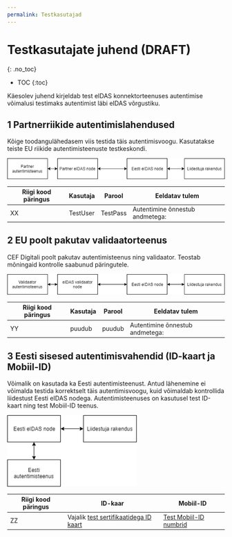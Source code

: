 ```yaml
---
permalink: Testkasutajad
---
```


# Testkasutajate juhend (DRAFT)
{: .no_toc}

- TOC
{:toc}

Käesolev juhend kirjeldab test eIDAS konnektorteenuses autentimise võimalusi testimaks autentimist läbi eIDAS võrgustiku.

## 1 Partnerriikide autentimislahendused
Kõige toodangulähedasem viis testida täis autentimisvoogu. Kasutatakse teiste EU riikide autentimisteenuste testkeskondi.

<img src='img/Partner.png' width='600'>

| Riigi kood päringus | Kasutaja | Parool | Eeldatav tulem |
|---------------------|----------|--------|----------------|
| XX | TestUser | TestPass| Autentimine õnnestub andmetega: |

## 2 EU poolt pakutav validaatorteenus
CEF Digitali poolt pakutav autentimisteenus ning validaator. Teostab mõningaid kontrolle saabunud päringutele.

<img src='img/Validaator.png' width='600'>

| Riigi kood päringus | Kasutaja | Parool | Eeldatav tulem |
|---------------------|----------|--------|----------------|
| YY | puudub | puudub| Autentimine õnnestub andmetega: |

## 3 Eesti sisesed autentimisvahendid (ID-kaart ja Mobiil-ID)
Võimalik on kasutada ka Eesti autentimisteenust. Antud lähenemine ei võimalda testida korrektselt täis autentimisvoogu, kuid võimaldab kontrollida liidestust Eesti eIDAS nodega. Autentimisteenuses on kasutusel test ID-kaart ning test Mobiil-ID teenus.

<img src='img/Eesti.png' width='300'>

| Riigi kood päringus | ID-kaar | Mobiil-ID|
|---------------------|---------|----------|
| ZZ | Vajalik [test sertifikaatidega ID kaart](https://www.id.ee/index.php?id=30379) | [Test Mobiil-ID numbrid](https://www.id.ee/index.php?id=36373)|